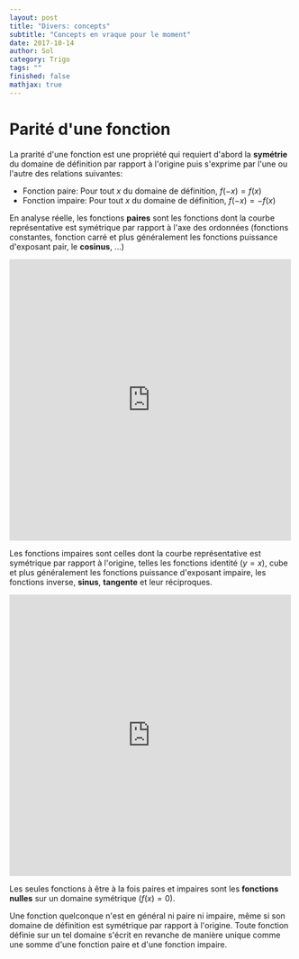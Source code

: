 ```yaml
---
layout: post
title: "Divers: concepts"
subtitle: "Concepts en vraque pour le moment"
date: 2017-10-14
author: Sol
category: Trigo
tags: ""
finished: false
mathjax: true
---
```


# Parité d'une fonction
La prarité d'une fonction est une propriété qui requiert d'abord la **symétrie** du domaine de définition par rapport à l'origine puis s'exprime par l'une ou l'autre des relations suivantes:

* Fonction paire: Pour tout $x$ du domaine de définition, $f(-x) = f(x)$
* Fonction impaire: Pour tout $x$ du domaine de définition, $f(-x) = -f(x)$

En analyse réelle, les fonctions **paires** sont les fonctions dont la courbe représentative est symétrique par rapport à l'axe des ordonnées (fonctions constantes, fonction carré et plus généralement les fonctions puissance d'exposant pair, le **cosinus**, ...)

<iframe src="https://www.desmos.com/calculator/znpelev7r9?embed" width="500px" height="500px" style="border: 0px solid #ccc" frameborder=0></iframe>

Les fonctions impaires sont celles dont la courbe représentative est symétrique par rapport à l'origine, telles les fonctions identité ($y=x$), cube et plus généralement les fonctions puissance d'exposant impaire, les fonctions inverse, **sinus**, **tangente** et leur réciproques.

<iframe src="https://www.desmos.com/calculator/lh5gzbe9rm?embed" width="500px" height="500px" style="border: 0px solid #ccc" frameborder=0></iframe>

Les seules fonctions à être à la fois paires et impaires sont les **fonctions nulles** sur un domaine symétrique ($f(x)=0$).

Une fonction quelconque n'est en général ni paire ni impaire, même si son domaine de définition est symétrique par rapport à l'origine. Toute fonction définie sur un tel domaine s'écrit en revanche de manière unique comme une somme d'une fonction paire et d'une fonction impaire.
